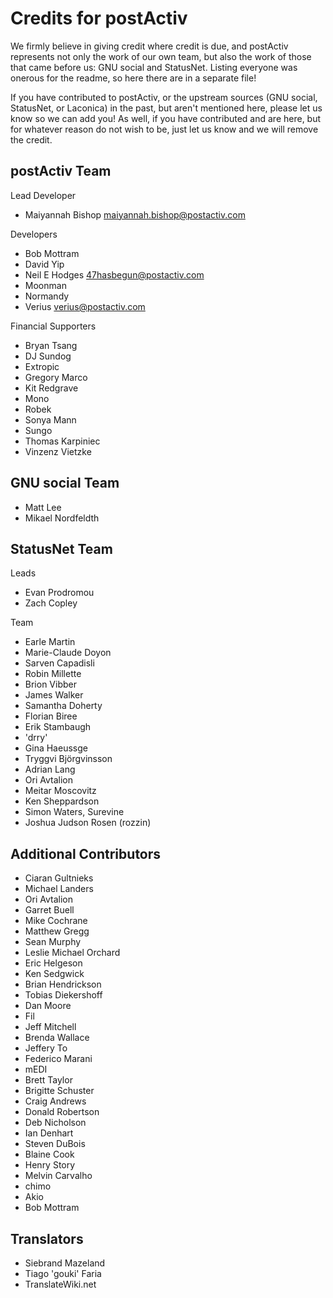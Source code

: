 Credits for postActiv
=====================
We firmly believe in giving credit where credit is due, and postActiv
represents not only the work of our own team, but also the work of those that
came before us: GNU social and StatusNet.  Listing everyone was onerous for the
readme, so here there are in a separate file!

If you have contributed to postActiv, or the upstream sources (GNU social,
StatusNet, or Laconica) in the past, but aren't mentioned here, please let us
know so we can add you!  As well, if you have contributed and are here, but for
whatever reason do not wish to be, just let us know and we will remove the
credit.

postActiv Team
--------------
Lead Developer
* Maiyannah Bishop <maiyannah.bishop@postactiv.com>

Developers
* Bob Mottram
* David Yip
* Neil E Hodges <47hasbegun@postactiv.com>
* Moonman
* Normandy
* Verius <verius@postactiv.com>

Financial Supporters
* Bryan Tsang
* DJ Sundog
* Extropic
* Gregory Marco
* Kit Redgrave
* Mono
* Robek
* Sonya Mann
* Sungo
* Thomas Karpiniec
* Vinzenz Vietzke


GNU social Team
---------------
* Matt Lee
* Mikael Nordfeldth

StatusNet Team
--------------
Leads
* Evan Prodromou
* Zach Copley

Team
* Earle Martin
* Marie-Claude Doyon
* Sarven Capadisli
* Robin Millette
* Brion Vibber
* James Walker
* Samantha Doherty
* Florian Biree
* Erik Stambaugh
* 'drry'
* Gina Haeussge
* Tryggvi Björgvinsson
* Adrian Lang
* Ori Avtalion
* Meitar Moscovitz
* Ken Sheppardson
* Simon Waters, Surevine
* Joshua Judson Rosen (rozzin)

Additional Contributors
-----------------------
* Ciaran Gultnieks
* Michael Landers
* Ori Avtalion
* Garret Buell
* Mike Cochrane
* Matthew Gregg
* Sean Murphy
* Leslie Michael Orchard
* Eric Helgeson
* Ken Sedgwick
* Brian Hendrickson
* Tobias Diekershoff
* Dan Moore
* Fil
* Jeff Mitchell
* Brenda Wallace
* Jeffery To
* Federico Marani
* mEDI
* Brett Taylor
* Brigitte Schuster
* Craig Andrews
* Donald Robertson
* Deb Nicholson
* Ian Denhart
* Steven DuBois
* Blaine Cook
* Henry Story
* Melvin Carvalho
* chimo
* Akio
* Bob Mottram

Translators
-----------
* Siebrand Mazeland
* Tiago 'gouki' Faria
* TranslateWiki.net